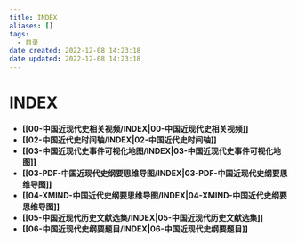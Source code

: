 ```yaml
---
title: INDEX
aliases: []
tags:
  - 目录
date created: 2022-12-08 14:23:18
date updated: 2022-12-08 14:23:18
---
```


# INDEX

- **[[00-中国近现代史相关视频/INDEX|00-中国近现代史相关视频]]**
- **[[02-中国近代史时间轴/INDEX|02-中国近代史时间轴]]**
- **[[03-中国近现代史事件可视化地图/INDEX|03-中国近现代史事件可视化地图]]**
- **[[03-PDF-中国近现代史纲要思维导图/INDEX|03-PDF-中国近现代史纲要思维导图]]**
- **[[04-XMIND-中国近代史纲要思维导图/INDEX|04-XMIND-中国近代史纲要思维导图]]**
- **[[05-中国近现代历史文献选集/INDEX|05-中国近现代历史文献选集]]**
- **[[06-中国近现代史纲要题目/INDEX|06-中国近现代史纲要题目]]**

